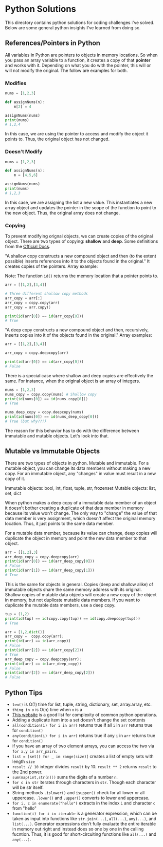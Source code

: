 # Python Solutions

This directory contains python solutions for coding challenges I've solved. Below are some general python insights I've learned from doing so.

## References/Pointers in Python

All variables in Python are pointers to objects in memory locations. So when you pass an array variable to a function, it creates a copy of that **pointer** and works with it. Depending on what you do with the pointer, this will or will not modify the original. The follow are examples for both.

### Modifies

```python
nums = [1,2,3]

def assignNums(n):
    n[2] = 4

assignNums(nums)
print(nums)
# 1,2,4
```

In this case, we are using the pointer to access and modify the object it points to. Thus, the original object has not changed.

### Doesn't Modify

```python
nums = [1,2,3]

def assignNums(n):
    n = [4,5,6]

assignNums(nums)
print(nums)
# 1,2,3
```

In this case, we are assigning the list a new value. This instantiates a new array object and updates the pointer in the scope of the function to point to the new object. Thus, the original array does not change.

### Copying

To prevent modifying orignal objects, we can create copies of the original object. There are two types of copying: **shallow** and **deep**. Some definitions from the [Official Docs](https://docs.python.org/3/library/copy.html).

"A shallow copy constructs a new compound object and then (to the extent possible) inserts references into it to the objects found in the original." It creates copies of the pointers. Array example:

Note: The function `id()` returns the memory location that a pointer points to.

```python
arr = [[1,2],[3,4]]

# Three different shallow copy methods
arr_copy = arr[:]
arr_copy = copy.copy(arr)
arr_copy = arr.copy()

print(id(arr[0]) == id(arr_copy[0]))
# True
```

"A deep copy constructs a new compound object and then, recursively, inserts copies into it of the objects found in the original." Array examples:

```python
arr = [[1,2],[3,4]]

arr_copy = copy.deepcopy(arr)

print(id(arr[0]) == id(arr_copy[0]))
# False
```

There is a special case where shallow and deep copies are effectively the same. For instance, when the original object is an array of integers.

```python
nums = [1,2,3]
nums_copy = copy.copy(nums) # Shallow copy
print(id(nums[0]) == id(nums_copy[0]))
# True

nums_deep_copy = copy.deepcopy(nums)
print(id(nums[0]) == id(nums_deep_copy[0]))
# True (but why???)
```

The reason for this behavior has to do with the difference between immutable and mutable objects. Let's look into that.

## Mutable vs Immutable Objects

There are two types of objects in python. Mutable and immutable. For a mutable object, you can change its data members without making a new copy. For an immutable object, any "changes" in value must result in a new copy of it.

Immutable objects: bool, int, float, tuple, str, frozenset
Mutable objects: list, set, dict

When python makes a deep copy of a immutable data member of an object it doesn't bother creating a duplicate of that data member in memory because its value won't change. The only way to "change" the value of that data member is very assignment, which doesn't affect the original memory location. Thus, it just points to the same data member.

For a mutable data member, because its value can change, deep copies will duplicate the object in memory and point the new data member to that object.

```python
arr = [[1,2],3]
arr_deep_copy = copy.deepcopy(arr)
print(id(arr[0]) == id(arr_deep_copy[0]))
# False
print(id(arr[1]) == id(arr_deep_copy[1]))
# True
```

This is the same for objects in general. Copies (deep and shallow alike) of immutable objects share the same memory address with its original. Shallow copies of mutable data objects will create a new copy of the object in memory, but not duplicate mutable data members. If you want to duplicate the mutable data members, use a deep copy.

```python
tup = (1,2)
print(id(tup) == id(copy.copy(tup)) == id(copy.deepcopy(tup)))
# True

arr = [1,2,dict()]
arr_copy =  copy.copy(arr);
print(id(arr) == id(arr_copy))
# False
print(id(arr[2]) == id(arr_copy[2]))
# True
arr_deep_copy = copy.deepcopy(arr);
print(id(arr) == id(arr_deep_copy))
# False
print(id(arr[2]) == id(arr_deep_copy[2]))
# False
```

## Python Tips

- `len()` is O(1) time for list, tuple, string, dictionary, set, array.array, etc.
- `thing in x` is O(n) time when `x` is a
- [This website](https://www.ics.uci.edu/~pattis/ICS-33/lectures/complexitypython.txt) is a good list for complexity of common python operations.
- Adding a duplicate item into a set doesn't change the set contents
- `all(condition(i) for i in arr)` returns true if all `i` in `arr` returns true for `condition()`
- `any(condition(i) for i in arr)` returns true if any `i` in `arr` returns true for `condition()`
- if you have an array of two element arrays, you can access the two via `for x,y in arr_pairs`.
- `list = [set() for _ in range(size)]` creates a list of empty sets with length `size`
- `result // 10` integer divides `result` by 10. `result ** 2` returns `result` to the 2nd power.
- `sum(map(int,str(n)))` sums the digits of a number `n`.
- `for c in str` iterates through characters in `str`. Though each character will be str itself.
- String methods `.islower()` and `isupper()` check for all lower or all uppercase. `.lower()` and `.upper()` converts to lower and uppercase.
- `for i, c in enumerate("hello")` extracts in the index `i` and character `c` from "hello"
- `function(i) for i in iterable` is a generator expression, which can be taken as input into functions like `str.join(...)`, `all(...)`, `any(...)`, and `list(...)`. Generator expressions don't fully evaluate the entire iterable in memory out right and instead does so one by one in the calling fucntion. Thus, it is good for short-circuiting functions like `all(...)` and `any(...)`.